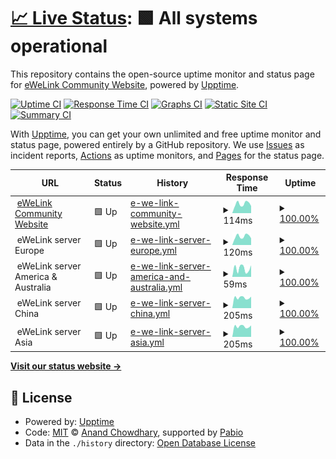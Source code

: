 # [📈 Live Status](https://github.ewelinkcommunity.net): <!--live status--> **🟩 All systems operational**

This repository contains the open-source uptime monitor and status page for [eWeLink Community Website](https://ewelinkcommunity.net), powered by [Upptime](https://github.com/upptime/upptime).

[![Uptime CI](https://github.com/ewelinkcommunity/upptime/workflows/Uptime%20CI/badge.svg)](https://github.com/ewelinkcommunity/upptime/actions?query=workflow%3A%22Uptime+CI%22)
[![Response Time CI](https://github.com/ewelinkcommunity/upptime/workflows/Response%20Time%20CI/badge.svg)](https://github.com/ewelinkcommunity/upptime/actions?query=workflow%3A%22Response+Time+CI%22)
[![Graphs CI](https://github.com/ewelinkcommunity/upptime/workflows/Graphs%20CI/badge.svg)](https://github.com/ewelinkcommunity/upptime/actions?query=workflow%3A%22Graphs+CI%22)
[![Static Site CI](https://github.com/ewelinkcommunity/upptime/workflows/Static%20Site%20CI/badge.svg)](https://github.com/ewelinkcommunity/upptime/actions?query=workflow%3A%22Static+Site+CI%22)
[![Summary CI](https://github.com/ewelinkcommunity/upptime/workflows/Summary%20CI/badge.svg)](https://github.com/ewelinkcommunity/upptime/actions?query=workflow%3A%22Summary+CI%22)

With [Upptime](https://upptime.js.org), you can get your own unlimited and free uptime monitor and status page, powered entirely by a GitHub repository. We use [Issues](https://github.com/ewelinkcommunity/upptime/issues) as incident reports, [Actions](https://github.com/ewelinkcommunity/upptime/actions) as uptime monitors, and [Pages](https://github.ewelinkcommunity.net) for the status page.

<!--start: status pages-->
<!-- This summary is generated by Upptime (https://github.com/upptime/upptime) -->
<!-- Do not edit this manually, your changes will be overwritten -->
<!-- prettier-ignore -->
| URL | Status | History | Response Time | Uptime |
| --- | ------ | ------- | ------------- | ------ |
| <img alt="" src="https://icons.duckduckgo.com/ip3/null.ico" height="13"> [eWeLink Community Website](ewelinkcommunity.net) | 🟩 Up | [e-we-link-community-website.yml](https://github.com/ewelinkcommunity/upptime/commits/HEAD/history/e-we-link-community-website.yml) | <details><summary><img alt="Response time graph" src="./graphs/e-we-link-community-website/response-time-week.png" height="20"> 114ms</summary><br><a href="https://github.ewelinkcommunity.net/history/e-we-link-community-website"><img alt="Response time 415" src="https://img.shields.io/endpoint?url=https%3A%2F%2Fraw.githubusercontent.com%2Fewelinkcommunity%2Fupptime%2FHEAD%2Fapi%2Fe-we-link-community-website%2Fresponse-time.json"></a><br><a href="https://github.ewelinkcommunity.net/history/e-we-link-community-website"><img alt="24-hour response time 85" src="https://img.shields.io/endpoint?url=https%3A%2F%2Fraw.githubusercontent.com%2Fewelinkcommunity%2Fupptime%2FHEAD%2Fapi%2Fe-we-link-community-website%2Fresponse-time-day.json"></a><br><a href="https://github.ewelinkcommunity.net/history/e-we-link-community-website"><img alt="7-day response time 114" src="https://img.shields.io/endpoint?url=https%3A%2F%2Fraw.githubusercontent.com%2Fewelinkcommunity%2Fupptime%2FHEAD%2Fapi%2Fe-we-link-community-website%2Fresponse-time-week.json"></a><br><a href="https://github.ewelinkcommunity.net/history/e-we-link-community-website"><img alt="30-day response time 415" src="https://img.shields.io/endpoint?url=https%3A%2F%2Fraw.githubusercontent.com%2Fewelinkcommunity%2Fupptime%2FHEAD%2Fapi%2Fe-we-link-community-website%2Fresponse-time-month.json"></a><br><a href="https://github.ewelinkcommunity.net/history/e-we-link-community-website"><img alt="1-year response time 415" src="https://img.shields.io/endpoint?url=https%3A%2F%2Fraw.githubusercontent.com%2Fewelinkcommunity%2Fupptime%2FHEAD%2Fapi%2Fe-we-link-community-website%2Fresponse-time-year.json"></a></details> | <details><summary><a href="https://github.ewelinkcommunity.net/history/e-we-link-community-website">100.00%</a></summary><a href="https://github.ewelinkcommunity.net/history/e-we-link-community-website"><img alt="All-time uptime 100.00%" src="https://img.shields.io/endpoint?url=https%3A%2F%2Fraw.githubusercontent.com%2Fewelinkcommunity%2Fupptime%2FHEAD%2Fapi%2Fe-we-link-community-website%2Fuptime.json"></a><br><a href="https://github.ewelinkcommunity.net/history/e-we-link-community-website"><img alt="24-hour uptime 100.00%" src="https://img.shields.io/endpoint?url=https%3A%2F%2Fraw.githubusercontent.com%2Fewelinkcommunity%2Fupptime%2FHEAD%2Fapi%2Fe-we-link-community-website%2Fuptime-day.json"></a><br><a href="https://github.ewelinkcommunity.net/history/e-we-link-community-website"><img alt="7-day uptime 100.00%" src="https://img.shields.io/endpoint?url=https%3A%2F%2Fraw.githubusercontent.com%2Fewelinkcommunity%2Fupptime%2FHEAD%2Fapi%2Fe-we-link-community-website%2Fuptime-week.json"></a><br><a href="https://github.ewelinkcommunity.net/history/e-we-link-community-website"><img alt="30-day uptime 100.00%" src="https://img.shields.io/endpoint?url=https%3A%2F%2Fraw.githubusercontent.com%2Fewelinkcommunity%2Fupptime%2FHEAD%2Fapi%2Fe-we-link-community-website%2Fuptime-month.json"></a><br><a href="https://github.ewelinkcommunity.net/history/e-we-link-community-website"><img alt="1-year uptime 100.00%" src="https://img.shields.io/endpoint?url=https%3A%2F%2Fraw.githubusercontent.com%2Fewelinkcommunity%2Fupptime%2FHEAD%2Fapi%2Fe-we-link-community-website%2Fuptime-year.json"></a></details>
| <img alt="" src="https://icons.duckduckgo.com/ip3/null.ico" height="13"> eWeLink server Europe | 🟩 Up | [e-we-link-server-europe.yml](https://github.com/ewelinkcommunity/upptime/commits/HEAD/history/e-we-link-server-europe.yml) | <details><summary><img alt="Response time graph" src="./graphs/e-we-link-server-europe/response-time-week.png" height="20"> 120ms</summary><br><a href="https://github.ewelinkcommunity.net/history/e-we-link-server-europe"><img alt="Response time 119" src="https://img.shields.io/endpoint?url=https%3A%2F%2Fraw.githubusercontent.com%2Fewelinkcommunity%2Fupptime%2FHEAD%2Fapi%2Fe-we-link-server-europe%2Fresponse-time.json"></a><br><a href="https://github.ewelinkcommunity.net/history/e-we-link-server-europe"><img alt="24-hour response time 90" src="https://img.shields.io/endpoint?url=https%3A%2F%2Fraw.githubusercontent.com%2Fewelinkcommunity%2Fupptime%2FHEAD%2Fapi%2Fe-we-link-server-europe%2Fresponse-time-day.json"></a><br><a href="https://github.ewelinkcommunity.net/history/e-we-link-server-europe"><img alt="7-day response time 120" src="https://img.shields.io/endpoint?url=https%3A%2F%2Fraw.githubusercontent.com%2Fewelinkcommunity%2Fupptime%2FHEAD%2Fapi%2Fe-we-link-server-europe%2Fresponse-time-week.json"></a><br><a href="https://github.ewelinkcommunity.net/history/e-we-link-server-europe"><img alt="30-day response time 119" src="https://img.shields.io/endpoint?url=https%3A%2F%2Fraw.githubusercontent.com%2Fewelinkcommunity%2Fupptime%2FHEAD%2Fapi%2Fe-we-link-server-europe%2Fresponse-time-month.json"></a><br><a href="https://github.ewelinkcommunity.net/history/e-we-link-server-europe"><img alt="1-year response time 119" src="https://img.shields.io/endpoint?url=https%3A%2F%2Fraw.githubusercontent.com%2Fewelinkcommunity%2Fupptime%2FHEAD%2Fapi%2Fe-we-link-server-europe%2Fresponse-time-year.json"></a></details> | <details><summary><a href="https://github.ewelinkcommunity.net/history/e-we-link-server-europe">100.00%</a></summary><a href="https://github.ewelinkcommunity.net/history/e-we-link-server-europe"><img alt="All-time uptime 100.00%" src="https://img.shields.io/endpoint?url=https%3A%2F%2Fraw.githubusercontent.com%2Fewelinkcommunity%2Fupptime%2FHEAD%2Fapi%2Fe-we-link-server-europe%2Fuptime.json"></a><br><a href="https://github.ewelinkcommunity.net/history/e-we-link-server-europe"><img alt="24-hour uptime 100.00%" src="https://img.shields.io/endpoint?url=https%3A%2F%2Fraw.githubusercontent.com%2Fewelinkcommunity%2Fupptime%2FHEAD%2Fapi%2Fe-we-link-server-europe%2Fuptime-day.json"></a><br><a href="https://github.ewelinkcommunity.net/history/e-we-link-server-europe"><img alt="7-day uptime 100.00%" src="https://img.shields.io/endpoint?url=https%3A%2F%2Fraw.githubusercontent.com%2Fewelinkcommunity%2Fupptime%2FHEAD%2Fapi%2Fe-we-link-server-europe%2Fuptime-week.json"></a><br><a href="https://github.ewelinkcommunity.net/history/e-we-link-server-europe"><img alt="30-day uptime 100.00%" src="https://img.shields.io/endpoint?url=https%3A%2F%2Fraw.githubusercontent.com%2Fewelinkcommunity%2Fupptime%2FHEAD%2Fapi%2Fe-we-link-server-europe%2Fuptime-month.json"></a><br><a href="https://github.ewelinkcommunity.net/history/e-we-link-server-europe"><img alt="1-year uptime 100.00%" src="https://img.shields.io/endpoint?url=https%3A%2F%2Fraw.githubusercontent.com%2Fewelinkcommunity%2Fupptime%2FHEAD%2Fapi%2Fe-we-link-server-europe%2Fuptime-year.json"></a></details>
| <img alt="" src="https://icons.duckduckgo.com/ip3/null.ico" height="13"> eWeLink server America & Australia | 🟩 Up | [e-we-link-server-america-and-australia.yml](https://github.com/ewelinkcommunity/upptime/commits/HEAD/history/e-we-link-server-america-and-australia.yml) | <details><summary><img alt="Response time graph" src="./graphs/e-we-link-server-america-and-australia/response-time-week.png" height="20"> 59ms</summary><br><a href="https://github.ewelinkcommunity.net/history/e-we-link-server-america-and-australia"><img alt="Response time 58" src="https://img.shields.io/endpoint?url=https%3A%2F%2Fraw.githubusercontent.com%2Fewelinkcommunity%2Fupptime%2FHEAD%2Fapi%2Fe-we-link-server-america-and-australia%2Fresponse-time.json"></a><br><a href="https://github.ewelinkcommunity.net/history/e-we-link-server-america-and-australia"><img alt="24-hour response time 79" src="https://img.shields.io/endpoint?url=https%3A%2F%2Fraw.githubusercontent.com%2Fewelinkcommunity%2Fupptime%2FHEAD%2Fapi%2Fe-we-link-server-america-and-australia%2Fresponse-time-day.json"></a><br><a href="https://github.ewelinkcommunity.net/history/e-we-link-server-america-and-australia"><img alt="7-day response time 59" src="https://img.shields.io/endpoint?url=https%3A%2F%2Fraw.githubusercontent.com%2Fewelinkcommunity%2Fupptime%2FHEAD%2Fapi%2Fe-we-link-server-america-and-australia%2Fresponse-time-week.json"></a><br><a href="https://github.ewelinkcommunity.net/history/e-we-link-server-america-and-australia"><img alt="30-day response time 58" src="https://img.shields.io/endpoint?url=https%3A%2F%2Fraw.githubusercontent.com%2Fewelinkcommunity%2Fupptime%2FHEAD%2Fapi%2Fe-we-link-server-america-and-australia%2Fresponse-time-month.json"></a><br><a href="https://github.ewelinkcommunity.net/history/e-we-link-server-america-and-australia"><img alt="1-year response time 58" src="https://img.shields.io/endpoint?url=https%3A%2F%2Fraw.githubusercontent.com%2Fewelinkcommunity%2Fupptime%2FHEAD%2Fapi%2Fe-we-link-server-america-and-australia%2Fresponse-time-year.json"></a></details> | <details><summary><a href="https://github.ewelinkcommunity.net/history/e-we-link-server-america-and-australia">100.00%</a></summary><a href="https://github.ewelinkcommunity.net/history/e-we-link-server-america-and-australia"><img alt="All-time uptime 100.00%" src="https://img.shields.io/endpoint?url=https%3A%2F%2Fraw.githubusercontent.com%2Fewelinkcommunity%2Fupptime%2FHEAD%2Fapi%2Fe-we-link-server-america-and-australia%2Fuptime.json"></a><br><a href="https://github.ewelinkcommunity.net/history/e-we-link-server-america-and-australia"><img alt="24-hour uptime 100.00%" src="https://img.shields.io/endpoint?url=https%3A%2F%2Fraw.githubusercontent.com%2Fewelinkcommunity%2Fupptime%2FHEAD%2Fapi%2Fe-we-link-server-america-and-australia%2Fuptime-day.json"></a><br><a href="https://github.ewelinkcommunity.net/history/e-we-link-server-america-and-australia"><img alt="7-day uptime 100.00%" src="https://img.shields.io/endpoint?url=https%3A%2F%2Fraw.githubusercontent.com%2Fewelinkcommunity%2Fupptime%2FHEAD%2Fapi%2Fe-we-link-server-america-and-australia%2Fuptime-week.json"></a><br><a href="https://github.ewelinkcommunity.net/history/e-we-link-server-america-and-australia"><img alt="30-day uptime 100.00%" src="https://img.shields.io/endpoint?url=https%3A%2F%2Fraw.githubusercontent.com%2Fewelinkcommunity%2Fupptime%2FHEAD%2Fapi%2Fe-we-link-server-america-and-australia%2Fuptime-month.json"></a><br><a href="https://github.ewelinkcommunity.net/history/e-we-link-server-america-and-australia"><img alt="1-year uptime 100.00%" src="https://img.shields.io/endpoint?url=https%3A%2F%2Fraw.githubusercontent.com%2Fewelinkcommunity%2Fupptime%2FHEAD%2Fapi%2Fe-we-link-server-america-and-australia%2Fuptime-year.json"></a></details>
| <img alt="" src="https://icons.duckduckgo.com/ip3/null.ico" height="13"> eWeLink server China | 🟩 Up | [e-we-link-server-china.yml](https://github.com/ewelinkcommunity/upptime/commits/HEAD/history/e-we-link-server-china.yml) | <details><summary><img alt="Response time graph" src="./graphs/e-we-link-server-china/response-time-week.png" height="20"> 205ms</summary><br><a href="https://github.ewelinkcommunity.net/history/e-we-link-server-china"><img alt="Response time 205" src="https://img.shields.io/endpoint?url=https%3A%2F%2Fraw.githubusercontent.com%2Fewelinkcommunity%2Fupptime%2FHEAD%2Fapi%2Fe-we-link-server-china%2Fresponse-time.json"></a><br><a href="https://github.ewelinkcommunity.net/history/e-we-link-server-china"><img alt="24-hour response time 224" src="https://img.shields.io/endpoint?url=https%3A%2F%2Fraw.githubusercontent.com%2Fewelinkcommunity%2Fupptime%2FHEAD%2Fapi%2Fe-we-link-server-china%2Fresponse-time-day.json"></a><br><a href="https://github.ewelinkcommunity.net/history/e-we-link-server-china"><img alt="7-day response time 205" src="https://img.shields.io/endpoint?url=https%3A%2F%2Fraw.githubusercontent.com%2Fewelinkcommunity%2Fupptime%2FHEAD%2Fapi%2Fe-we-link-server-china%2Fresponse-time-week.json"></a><br><a href="https://github.ewelinkcommunity.net/history/e-we-link-server-china"><img alt="30-day response time 205" src="https://img.shields.io/endpoint?url=https%3A%2F%2Fraw.githubusercontent.com%2Fewelinkcommunity%2Fupptime%2FHEAD%2Fapi%2Fe-we-link-server-china%2Fresponse-time-month.json"></a><br><a href="https://github.ewelinkcommunity.net/history/e-we-link-server-china"><img alt="1-year response time 205" src="https://img.shields.io/endpoint?url=https%3A%2F%2Fraw.githubusercontent.com%2Fewelinkcommunity%2Fupptime%2FHEAD%2Fapi%2Fe-we-link-server-china%2Fresponse-time-year.json"></a></details> | <details><summary><a href="https://github.ewelinkcommunity.net/history/e-we-link-server-china">100.00%</a></summary><a href="https://github.ewelinkcommunity.net/history/e-we-link-server-china"><img alt="All-time uptime 100.00%" src="https://img.shields.io/endpoint?url=https%3A%2F%2Fraw.githubusercontent.com%2Fewelinkcommunity%2Fupptime%2FHEAD%2Fapi%2Fe-we-link-server-china%2Fuptime.json"></a><br><a href="https://github.ewelinkcommunity.net/history/e-we-link-server-china"><img alt="24-hour uptime 100.00%" src="https://img.shields.io/endpoint?url=https%3A%2F%2Fraw.githubusercontent.com%2Fewelinkcommunity%2Fupptime%2FHEAD%2Fapi%2Fe-we-link-server-china%2Fuptime-day.json"></a><br><a href="https://github.ewelinkcommunity.net/history/e-we-link-server-china"><img alt="7-day uptime 100.00%" src="https://img.shields.io/endpoint?url=https%3A%2F%2Fraw.githubusercontent.com%2Fewelinkcommunity%2Fupptime%2FHEAD%2Fapi%2Fe-we-link-server-china%2Fuptime-week.json"></a><br><a href="https://github.ewelinkcommunity.net/history/e-we-link-server-china"><img alt="30-day uptime 100.00%" src="https://img.shields.io/endpoint?url=https%3A%2F%2Fraw.githubusercontent.com%2Fewelinkcommunity%2Fupptime%2FHEAD%2Fapi%2Fe-we-link-server-china%2Fuptime-month.json"></a><br><a href="https://github.ewelinkcommunity.net/history/e-we-link-server-china"><img alt="1-year uptime 100.00%" src="https://img.shields.io/endpoint?url=https%3A%2F%2Fraw.githubusercontent.com%2Fewelinkcommunity%2Fupptime%2FHEAD%2Fapi%2Fe-we-link-server-china%2Fuptime-year.json"></a></details>
| <img alt="" src="https://icons.duckduckgo.com/ip3/null.ico" height="13"> eWeLink server Asia | 🟩 Up | [e-we-link-server-asia.yml](https://github.com/ewelinkcommunity/upptime/commits/HEAD/history/e-we-link-server-asia.yml) | <details><summary><img alt="Response time graph" src="./graphs/e-we-link-server-asia/response-time-week.png" height="20"> 205ms</summary><br><a href="https://github.ewelinkcommunity.net/history/e-we-link-server-asia"><img alt="Response time 205" src="https://img.shields.io/endpoint?url=https%3A%2F%2Fraw.githubusercontent.com%2Fewelinkcommunity%2Fupptime%2FHEAD%2Fapi%2Fe-we-link-server-asia%2Fresponse-time.json"></a><br><a href="https://github.ewelinkcommunity.net/history/e-we-link-server-asia"><img alt="24-hour response time 225" src="https://img.shields.io/endpoint?url=https%3A%2F%2Fraw.githubusercontent.com%2Fewelinkcommunity%2Fupptime%2FHEAD%2Fapi%2Fe-we-link-server-asia%2Fresponse-time-day.json"></a><br><a href="https://github.ewelinkcommunity.net/history/e-we-link-server-asia"><img alt="7-day response time 205" src="https://img.shields.io/endpoint?url=https%3A%2F%2Fraw.githubusercontent.com%2Fewelinkcommunity%2Fupptime%2FHEAD%2Fapi%2Fe-we-link-server-asia%2Fresponse-time-week.json"></a><br><a href="https://github.ewelinkcommunity.net/history/e-we-link-server-asia"><img alt="30-day response time 205" src="https://img.shields.io/endpoint?url=https%3A%2F%2Fraw.githubusercontent.com%2Fewelinkcommunity%2Fupptime%2FHEAD%2Fapi%2Fe-we-link-server-asia%2Fresponse-time-month.json"></a><br><a href="https://github.ewelinkcommunity.net/history/e-we-link-server-asia"><img alt="1-year response time 205" src="https://img.shields.io/endpoint?url=https%3A%2F%2Fraw.githubusercontent.com%2Fewelinkcommunity%2Fupptime%2FHEAD%2Fapi%2Fe-we-link-server-asia%2Fresponse-time-year.json"></a></details> | <details><summary><a href="https://github.ewelinkcommunity.net/history/e-we-link-server-asia">100.00%</a></summary><a href="https://github.ewelinkcommunity.net/history/e-we-link-server-asia"><img alt="All-time uptime 100.00%" src="https://img.shields.io/endpoint?url=https%3A%2F%2Fraw.githubusercontent.com%2Fewelinkcommunity%2Fupptime%2FHEAD%2Fapi%2Fe-we-link-server-asia%2Fuptime.json"></a><br><a href="https://github.ewelinkcommunity.net/history/e-we-link-server-asia"><img alt="24-hour uptime 100.00%" src="https://img.shields.io/endpoint?url=https%3A%2F%2Fraw.githubusercontent.com%2Fewelinkcommunity%2Fupptime%2FHEAD%2Fapi%2Fe-we-link-server-asia%2Fuptime-day.json"></a><br><a href="https://github.ewelinkcommunity.net/history/e-we-link-server-asia"><img alt="7-day uptime 100.00%" src="https://img.shields.io/endpoint?url=https%3A%2F%2Fraw.githubusercontent.com%2Fewelinkcommunity%2Fupptime%2FHEAD%2Fapi%2Fe-we-link-server-asia%2Fuptime-week.json"></a><br><a href="https://github.ewelinkcommunity.net/history/e-we-link-server-asia"><img alt="30-day uptime 100.00%" src="https://img.shields.io/endpoint?url=https%3A%2F%2Fraw.githubusercontent.com%2Fewelinkcommunity%2Fupptime%2FHEAD%2Fapi%2Fe-we-link-server-asia%2Fuptime-month.json"></a><br><a href="https://github.ewelinkcommunity.net/history/e-we-link-server-asia"><img alt="1-year uptime 100.00%" src="https://img.shields.io/endpoint?url=https%3A%2F%2Fraw.githubusercontent.com%2Fewelinkcommunity%2Fupptime%2FHEAD%2Fapi%2Fe-we-link-server-asia%2Fuptime-year.json"></a></details>

<!--end: status pages-->

[**Visit our status website →**](https://github.ewelinkcommunity.net)

## 📄 License

- Powered by: [Upptime](https://github.com/upptime/upptime)
- Code: [MIT](./LICENSE) © [Anand Chowdhary](https://anandchowdhary.com), supported by [Pabio](https://pabio.com)
- Data in the `./history` directory: [Open Database License](https://opendatacommons.org/licenses/odbl/1-0/)
